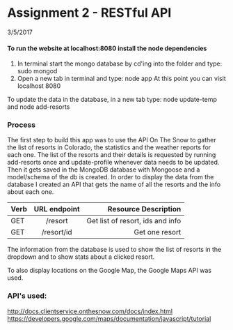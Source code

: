 # Assignment 2 - RESTful API 
3/5/2017

#### To run the website at localhost:8080 install the node dependencies 
1. In terminal start the mongo database by cd'ing into the folder and type: sudo mongod
2. Open a new tab in terminal and type: node app
At this point you can visit localhost 8080

To update the data in the database, in a new tab type: node update-temp and node add-resorts 

### Process
The first step to build this app was to use the API On The Snow to gather the list of resorts in Colorado, the statistics and the weather reports for each one. The list of the resorts and their details is requested by running add-resorts once and update-profile whenever data needs to be updated. Then it gets saved in the MongoDB database with Mongoose and a model/schema of the db is created. In order to display the data from the database I created an API that gets the name of all the resorts and the info about each one.

| Verb| URL endpoint  | Resource Description            |
| ----|:-------------:| -------------------------------:|
| GET | /resort       | Get list of resort, ids and info|
| GET | /resort/id    | Get one resort                  |

The information from the database is used to show the list of resorts in the dropdown and to show stats about a clicked resort. 

To also display locations on the Google Map, the Google Maps API was used.

### API's used:
http://docs.clientservice.onthesnow.com/docs/index.html
https://developers.google.com/maps/documentation/javascript/tutorial
